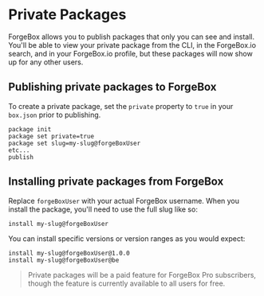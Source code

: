 # Private Packages

ForgeBox allows you to publish packages that only you can see and install. You'll be able to view your private package from the CLI, in the ForgeBox.io search, and in your ForgeBox.io profile, but these packages will now show up for any other users.

## Publishing private packages to ForgeBox

To create a private package, set the `private` property to `true` in your `box.json` prior to publishing.

```text
package init
package set private=true
package set slug=my-slug@forgeBoxUser
etc...
publish
```

## Installing private packages from ForgeBox

Replace `forgeBoxUser` with your actual ForgeBox username. When you install the package, you'll need to use the full slug like so:

```text
install my-slug@forgeBoxUser
```

You can install specific versions or version ranges as you would expect:

```text
install my-slug@forgeBoxUser@1.0.0
install my-slug@forgeBoxUser@be
```

> Private packages will be a paid feature for ForgeBox Pro subscribers, though the feature is currently available to all users for free.

